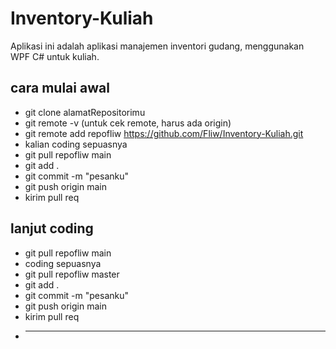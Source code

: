 # Inventory-Kuliah
Aplikasi ini adalah aplikasi manajemen inventori gudang, menggunakan WPF C# untuk kuliah.

## cara mulai awal
- git clone alamatRepositorimu
- git remote -v (untuk cek remote, harus ada origin)
- git remote add repofliw https://github.com/Fliw/Inventory-Kuliah.git
- kalian coding sepuasnya
- git pull repofliw main
- git add .
- git commit -m "pesanku"
- git push origin main
- kirim pull req

## lanjut coding
- git pull repofliw main
- coding sepuasnya
- git pull repofliw master
- git add .
- git commit -m "pesanku"
- git push origin main
- kirim pull req
- ***
